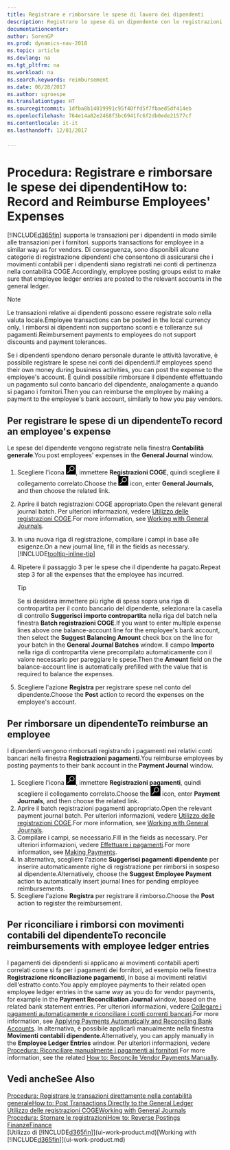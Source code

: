 ```yaml
---
title: Registrare e rimborsare le spese di lavoro dei dipendenti
description: Registrare le spese di un dipendente con le registrazioni COGE nel conto del dipendente e successivamente registrare un pagamento verso il conto bancario del dipendente per rimborsarlo delle spese sostenute per il lavoro.
documentationcenter: 
author: SorenGP
ms.prod: dynamics-nav-2018
ms.topic: article
ms.devlang: na
ms.tgt_pltfrm: na
ms.workload: na
ms.search.keywords: reimbursement
ms.date: 06/28/2017
ms.author: sgroespe
ms.translationtype: HT
ms.sourcegitcommit: 1dfba8b14019991c95f40ffd5f7fbaed5df414eb
ms.openlocfilehash: 764e14a82e2468f3bc6941fc6f2db0ede21577cf
ms.contentlocale: it-it
ms.lasthandoff: 12/01/2017

---
```

# <a name="how-to-record-and-reimburse-employees-expenses"></a><span data-ttu-id="234ca-103">Procedura: Registrare e rimborsare le spese dei dipendenti</span><span class="sxs-lookup"><span data-stu-id="234ca-103">How to: Record and Reimburse Employees' Expenses</span></span>
[!INCLUDE[d365fin](includes/d365fin_md.md)]<span data-ttu-id="234ca-104"> supporta le transazioni per i dipendenti in modo simile alle transazioni per i fornitori.</span><span class="sxs-lookup"><span data-stu-id="234ca-104"> supports transactions for employee in a similar way as for vendors.</span></span> <span data-ttu-id="234ca-105">Di conseguenza, sono disponibili alcune categorie di registrazione dipendenti che consentono di assicurarsi che i movimenti contabili per i dipendenti siano registrati nei conti di pertinenza nella contabilità COGE.</span><span class="sxs-lookup"><span data-stu-id="234ca-105">Accordingly, employee posting groups exist to make sure that employee ledger entries are posted to the relevant accounts in the general ledger.</span></span>

> [!NOTE]  
> <span data-ttu-id="234ca-106">Le transazioni relative ai dipendenti possono essere registrate solo nella valuta locale.</span><span class="sxs-lookup"><span data-stu-id="234ca-106">Employee transactions can be posted in the local currency only.</span></span> <span data-ttu-id="234ca-107">I rimborsi ai dipendenti non supportano sconti e e tolleranze sui pagamenti.</span><span class="sxs-lookup"><span data-stu-id="234ca-107">Reimbursement payments to employees do not support discounts and payment tolerances.</span></span>

<span data-ttu-id="234ca-108">Se i dipendenti spendono denaro personale durante le attività lavorative, è possibile registrare le spese nei conti dei dipendenti.</span><span class="sxs-lookup"><span data-stu-id="234ca-108">If employees spend their own money during business activities, you can post the expense to the employee's account.</span></span> <span data-ttu-id="234ca-109">È quindi possibile rimborsare il dipendente effettuando un pagamento sul conto bancario del dipendente, analogamente a quando si pagano i fornitori.</span><span class="sxs-lookup"><span data-stu-id="234ca-109">Then you can reimburse the employee by making a payment to the employee's bank account, similarly to how you pay vendors.</span></span>

## <a name="to-record-an-employees-expense"></a><span data-ttu-id="234ca-110">Per registrare le spese di un dipendente</span><span class="sxs-lookup"><span data-stu-id="234ca-110">To record an employee's expense</span></span>
<span data-ttu-id="234ca-111">Le spese del dipendente vengono registrate nella finestra **Contabilità generale**.</span><span class="sxs-lookup"><span data-stu-id="234ca-111">You post employees' expenses in the **General Journal** window.</span></span>
1. <span data-ttu-id="234ca-112">Scegliere l'icona ![Cerca pagina o report](media/ui-search/search_small.png "Cerca pagina o report"), immettere **Registrazioni COGE**, quindi scegliere il collegamento correlato.</span><span class="sxs-lookup"><span data-stu-id="234ca-112">Choose the ![Search for Page or Report](media/ui-search/search_small.png "Search for Page or Report icon") icon, enter **General Journals**, and then choose the related link.</span></span>
2. <span data-ttu-id="234ca-113">Aprire il batch registrazioni COGE appropriato.</span><span class="sxs-lookup"><span data-stu-id="234ca-113">Open the relevant general journal batch.</span></span> <span data-ttu-id="234ca-114">Per ulteriori informazioni, vedere [Utilizzo delle registrazioni COGE](ui-work-general-journals.md).</span><span class="sxs-lookup"><span data-stu-id="234ca-114">For more information, see [Working with General Journals](ui-work-general-journals.md).</span></span>
3. <span data-ttu-id="234ca-115">In una nuova riga di registrazione, compilare i campi in base alle esigenze.</span><span class="sxs-lookup"><span data-stu-id="234ca-115">On a new journal line, fill in the fields as necessary.</span></span> [!INCLUDE[tooltip-inline-tip](includes/tooltip-inline-tip_md.md)]    
4. <span data-ttu-id="234ca-116">Ripetere il passaggio 3 per le spese che il dipendente ha pagato.</span><span class="sxs-lookup"><span data-stu-id="234ca-116">Repeat step 3 for all the expenses that the employee has incurred.</span></span>

    > [!TIP]  
    > <span data-ttu-id="234ca-117">Se si desidera immettere più righe di spesa sopra una riga di contropartita per il conto bancario del dipendente, selezionare la casella di controllo **Suggerisci importo contropartita** nella riga del batch nella finestra **Batch registrazioni COGE**.</span><span class="sxs-lookup"><span data-stu-id="234ca-117">If you want to enter multiple expense lines above one balance-account line for the employee's bank account, then select the **Suggest Balancing Amount** check box on the line for your batch in the **General Journal Batches** window.</span></span> <span data-ttu-id="234ca-118">Il campo **Importo** nella riga di contropartita viene precompilato automaticamente con il valore necessario per pareggiare le spese.</span><span class="sxs-lookup"><span data-stu-id="234ca-118">Then the **Amount** field on the balance-account line is automatically prefilled with the value that is required to balance the expenses.</span></span>
5. <span data-ttu-id="234ca-119">Scegliere l'azione **Registra** per registrare spese nel conto del dipendente.</span><span class="sxs-lookup"><span data-stu-id="234ca-119">Choose the **Post** action to record the expenses on the employee's account.</span></span>

## <a name="to-reimburse-an-employee"></a><span data-ttu-id="234ca-120">Per rimborsare un dipendente</span><span class="sxs-lookup"><span data-stu-id="234ca-120">To reimburse an employee</span></span>
<span data-ttu-id="234ca-121">I dipendenti vengono rimborsati registrando i pagamenti nei relativi conti bancari nella finestra **Registrazioni pagamenti**.</span><span class="sxs-lookup"><span data-stu-id="234ca-121">You reimburse employees by posting payments to their bank account in the **Payment Journal** window.</span></span>
1. <span data-ttu-id="234ca-122">Scegliere l'icona ![Cerca pagina o report](media/ui-search/search_small.png "icona Cerca pagina o report"), immettere **Registrazioni pagamenti**, quindi scegliere il collegamento correlato.</span><span class="sxs-lookup"><span data-stu-id="234ca-122">Choose the ![Search for Page or Report](media/ui-search/search_small.png "Search for Page or Report icon") icon, enter **Payment Journals**, and then choose the related link.</span></span>
2. <span data-ttu-id="234ca-123">Aprire il batch registrazioni pagamenti appropriato.</span><span class="sxs-lookup"><span data-stu-id="234ca-123">Open the relevant payment journal batch.</span></span> <span data-ttu-id="234ca-124">Per ulteriori informazioni, vedere [Utilizzo delle registrazioni COGE](ui-work-general-journals.md).</span><span class="sxs-lookup"><span data-stu-id="234ca-124">For more information, see [Working with General Journals](ui-work-general-journals.md).</span></span>
3. <span data-ttu-id="234ca-125">Compilare i campi, se necessario.</span><span class="sxs-lookup"><span data-stu-id="234ca-125">Fill in the fields as necessary.</span></span> <span data-ttu-id="234ca-126">Per ulteriori informazioni, vedere [Effettuare i pagamenti](payables-make-payments.md).</span><span class="sxs-lookup"><span data-stu-id="234ca-126">For more information, see [Making Payments](payables-make-payments.md).</span></span>
4. <span data-ttu-id="234ca-127">In alternativa, scegliere l'azione **Suggerisci pagamenti dipendente** per inserire automaticamente righe di registrazione per rimborsi in sospeso al dipendente.</span><span class="sxs-lookup"><span data-stu-id="234ca-127">Alternatively, choose the **Suggest Employee Payment** action to automatically insert journal lines for pending employee reimbursements.</span></span>
5. <span data-ttu-id="234ca-128">Scegliere l'azione **Registra** per registrare il rimborso.</span><span class="sxs-lookup"><span data-stu-id="234ca-128">Choose the **Post** action to register the reimbursement.</span></span>  

## <a name="to-reconcile-reimbursements-with-employee-ledger-entries"></a><span data-ttu-id="234ca-129">Per riconciliare i rimborsi con movimenti contabili del dipendente</span><span class="sxs-lookup"><span data-stu-id="234ca-129">To reconcile reimbursements with employee ledger entries</span></span>
<span data-ttu-id="234ca-130">I pagamenti dei dipendenti si applicano ai movimenti contabili aperti correlati come si fa per i pagamenti dei fornitori, ad esempio nella finestra **Registrazione riconciliazione pagamenti**, in base ai movimenti relativi dell'estratto conto.</span><span class="sxs-lookup"><span data-stu-id="234ca-130">You apply employee payments to their related open employee ledger entries in the same way as you do for vendor payments, for example in the **Payment Reconciliation Journal** window, based on the related bank statement entries.</span></span> <span data-ttu-id="234ca-131">Per ulteriori informazioni, vedere [Collegare i pagamenti automaticamente e riconciliare i conti correnti bancari](receivables-apply-payments-auto-reconcile-bank-accounts.md).</span><span class="sxs-lookup"><span data-stu-id="234ca-131">For more information, see [Applying Payments Automatically and Reconciling Bank Accounts](receivables-apply-payments-auto-reconcile-bank-accounts.md).</span></span> <span data-ttu-id="234ca-132">In alternativa, è possibile applicarli manualmente nella finestra **Movimenti contabili dipendente**.</span><span class="sxs-lookup"><span data-stu-id="234ca-132">Alternatively, you can apply manually in the **Employee Ledger Entries** window.</span></span> <span data-ttu-id="234ca-133">Per ulteriori informazioni, vedere [Procedura: Riconciliare manualmente i pagamenti ai fornitori](payables-how-apply-purchase-transactions-manually.md).</span><span class="sxs-lookup"><span data-stu-id="234ca-133">For more information, see the related [How to: Reconcile Vendor Payments Manually](payables-how-apply-purchase-transactions-manually.md).</span></span>  

## <a name="see-also"></a><span data-ttu-id="234ca-134">Vedi anche</span><span class="sxs-lookup"><span data-stu-id="234ca-134">See Also</span></span>
[<span data-ttu-id="234ca-135">Procedura: Registrare le transazioni direttamente nella contabilità generale</span><span class="sxs-lookup"><span data-stu-id="234ca-135">How to: Post Transactions Directly to the General Ledger</span></span>](finance-how-post-transactions-directly.md)  
[<span data-ttu-id="234ca-136">Utilizzo delle registrazioni COGE</span><span class="sxs-lookup"><span data-stu-id="234ca-136">Working with General Journals</span></span>](ui-work-general-journals.md)  
[<span data-ttu-id="234ca-137">Procedura: Stornare le registrazioni</span><span class="sxs-lookup"><span data-stu-id="234ca-137">How to: Reverse Postings</span></span>](finance-how-reverse-journal-posting.md)  
[<span data-ttu-id="234ca-138">Finanze</span><span class="sxs-lookup"><span data-stu-id="234ca-138">Finance</span></span>](finance.md)  
<span data-ttu-id="234ca-139">[Utilizzo di [!INCLUDE[d365fin](includes/d365fin_md.md)]](ui-work-product.md)</span><span class="sxs-lookup"><span data-stu-id="234ca-139">[Working with [!INCLUDE[d365fin](includes/d365fin_md.md)]](ui-work-product.md)</span></span>  

